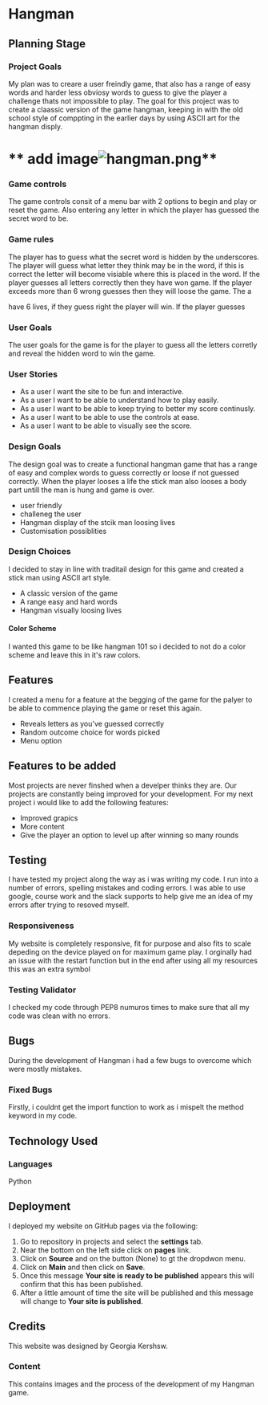 # Hangman

## **Planning Stage**
### Project Goals
My plan was to creare a user freindly game, that also has a range of easy words and harder less obviosy words to guess to give the player a challenge thats not impossible to play. The goal for this project was to create a claassic version of the game hangman, keeping in with the old school style of comppting in the earlier days by using ASCII art for the hangman disply.

# ** add image![hangman.png](docs/images/hangman.png)**

### Game controls 
The game controls consit of a menu bar with 2 options to begin and play or reset the game. Also entering any letter in which the player has guessed the secret word to be.

### Game rules
The player has to guess what the secret word is hidden by the underscores. The player will guess what letter they think may be in the word, if this is correct the letter will become visiable where this is placed in the word. If the player guesses all letters correctly then they have won game. If the player exceeds more than 6 wrong guesses then they will loose the game. The a

have 6 lives, if they guess right the player will win. If the player guesses 

### User Goals
The user goals for the game is for the player to guess all the letters corretly and reveal the hidden word to win the game.

### User Stories
* As a user I want the site to be fun and interactive.
* As a user I want to be able to understand how to play easily.
* As a user I want to be able to keep trying to better my score continusly.
* As a user I want to be able to use the controls at ease.
* As a user I want to be able to visually see the score.

### Design Goals
The design goal was to create a functional hangman game that has a range of easy and complex words to guess correctly or loose if not guessed correctly. When the player looses a life the stick man also looses a body part untill the man is hung and game is over.
* user friendly
* challeneg the user
* Hangman display of the stcik man loosing lives
* Customisation possiblities

### Design Choices
I decided to stay in line with traditail design for this game and created a stick man using ASCII art style.
* A classic version of the game
* A range easy and hard words
* Hangman visually loosing lives

#### Color Scheme
I wanted this game to be like hangman 101 so i decided to not do a color scheme and leave this in it's raw colors.

## **Features**
I created a menu for a feature at the begging of the game for the palyer to be able to commence playing the game or reset this again.
- Reveals letters as you've guessed correctly
- Random outcome choice for words picked
- Menu option

## **Features to be added**
Most projects are never finshed when a develper thinks they are. Our projects are constantly being improved for your development. For my next project i would like to add the following features:
- Improved grapics
- More content
- Give the player an option to level up after winning so many rounds

## **Testing**
I have tested my project along the way as i was writing my code. I run into a number of errors, spelling mistakes and coding errors. I was able to use google, course work and the slack supports to help give me an idea of my errors after trying to resoved myself.

### Responsiveness
My website is completely responsive, fit for purpose and also fits to scale depeding on the device played on for maximum game play. I orginally had an issue with the restart function but in the end after using all my resources this was an extra symbol 

### Testing Validator
I checked my code through PEP8 numuros times to make sure that all my code was clean with no errors.

## **Bugs**
During the development of Hangman i had a few bugs to overcome which were mostly mistakes.

### Fixed Bugs
Firstly, i couldnt get the import function to work as i mispelt the method keyword in my code. 
## **Technology Used**

### Languages
Python

## **Deployment**
I deployed my website on GitHub pages via the following:
1. Go to repository in projects and select the **settings** tab.
1. Near the bottom on the left side click on **pages** link.
1. Click on **Source** and on the button (None) to gt the dropdwon menu.
1. Click on **Main** and then click on **Save**.
1. Once this message **Your site is ready to be published** appears this will confirm that this has been published.
1. After a little amount of time the site will be published and this message will change to **Your site is published**.

## **Credits**
This website was designed by Georgia Kershsw.

### Content
This contains images and the process of the development of my Hangman game.